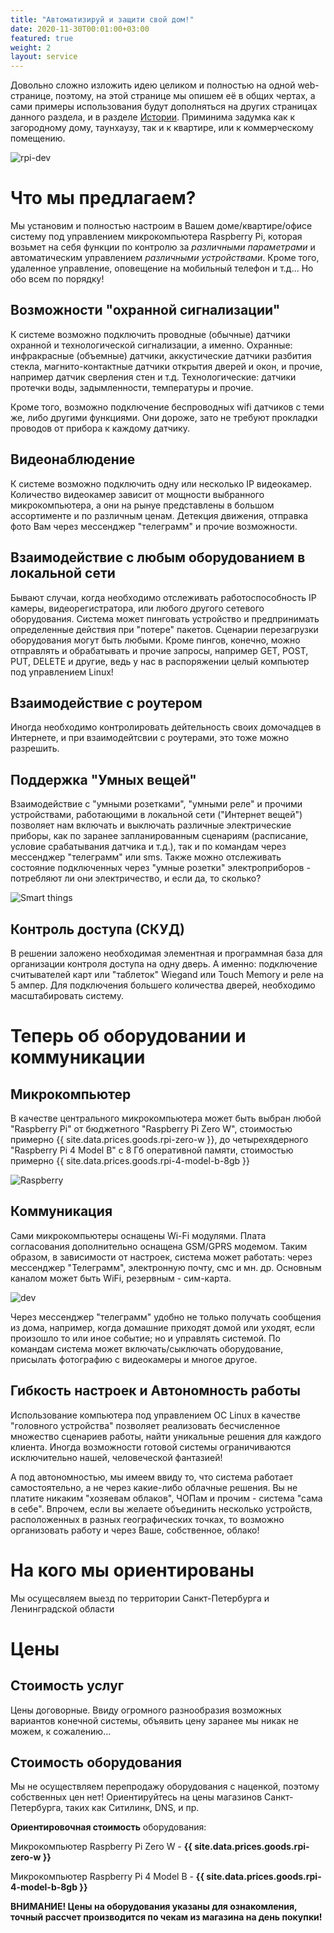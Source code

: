 ```yaml
---
title: "Автоматизируй и защити свой дом!"
date: 2020-11-30T00:01:00+03:00
featured: true
weight: 2
layout: service
---
```


Довольно сложно изложить идею целиком и полностью на одной web-странице, поэтому, на этой странице мы опишем её в общих чертах, а сами примеры использования будут дополняться на других страницах данного раздела, и в разделе [Истории](/stories/). Приминима задумка как к загородному дому, таунхаузу, так и к квартире, или к коммерческому помещению.

![rpi-dev](/images/services/rpi_dev_001_001.png)

# Что мы предлагаем?

Мы установим и полностью настроим в Вашем доме/квартире/офисе систему под управлением микрокомпьютера Raspberry Pi, которая возьмет на себя функции по контролю за *различными параметрами* и автоматическим управлением *различными устройствами*. Кроме того, удаленное управление, оповещение на мобильный телефон и т.д... Но обо всем по порядку!

## Возможности "охранной сигнализации"

К системе возможно подключить проводные (обычные) датчики охранной и технологической сигнализации, а именно. Охранные: инфракрасные (объемные) датчики, аккустические датчики разбития стекла, магнито-контактные датчики открытия дверей и окон, и прочие, например датчик сверления стен и т.д. Технологические: датчики протечки воды, задымленности, температуры и прочие. 

Кроме того, возможно подключение беспроводных wifi датчиков с теми же, либо другими функциями. Они дороже, зато не требуют прокладки проводов от прибора к каждому датчику.

## Видеонаблюдение

К системе возможно подключить одну или несколько IP видеокамер. Количество видеокамер зависит от мощности выбранного микрокомпьютера, а они на рынуе представлены в большом ассортименте и по различным ценам. Детекция движения, отправка фото Вам через мессенджер "телеграмм" и прочие возможности.

## Взаимодействие с любым оборудованием в локальной сети

Бывают случаи, когда необходимо отслеживать работоспособность IP камеры, видеорегистратора, или любого другого сетевого оборудования. Система может пинговать устройство и предпринимать определенные действия при "потере" пакетов. Сценарии перезагрузки оборудования могут быть любыми. Кроме пингов, конечно, можно отправлять и обрабатывать и прочие запросы, например GET, POST, PUT, DELETE и другие, ведь у нас в распоряжении целый компьютер под управлением Linux!

## Взаимодействие с роутером

Иногда необходимо контролировать дейтельность своих домочадцев в Интернете, и при взаимодейтсвии с роутерами, это тоже можно разрешить.

## Поддержка "Умных вещей"

Взаимодействие с "умными розетками", "умными реле" и прочими устройствами, работающими в локальной сети ("Интернет вещей") позволяет нам включать и выключать различные электрические приборы, как по заранее запланированным сценариям (расписание, условие срабатывания датчика и т.д.), так и по командам через мессенджер "телеграмм" или sms. Также можно отслеживать состояние подключенных через "умные розетки" электроприборов - потребляют ли они электричество, и если да, то сколько?

![Smart things](/images/services/rpi_dev_001_002.png)

## Контроль доступа (СКУД)

В решении заложено необходимая элементная и программная база для организации контроля доступа на одну дверь. А именно: подключение считывателей карт или "таблеток" Wiegand или Touch Memory и реле на 5 ампер. Для подключения большего количества дверей, необходимо масштабировать систему.

# Теперь об оборудовании и коммуникации

## Микрокомпьютер

В качестве центрального микрокомпьютера может быть выбран любой "Raspberry Pi" от бюджетного "Raspberry Pi Zero W", стоимостью примерно {{ site.data.prices.goods.rpi-zero-w }}, до четырехядерного "Raspberry Pi 4 Model B" с 8 Гб оперативной памяти, стоимостью примерно {{ site.data.prices.goods.rpi-4-model-b-8gb }}

![Raspberry](/images/services/rpi_dev_001_003.png)

## Коммуникация

Сами микрокомпьютеры оснащены Wi-Fi модулями. Плата согласования дополнительно оснащена GSM/GPRS модемом. Таким образом, в зависимости от настроек, система может работать: через мессенджер "Телеграмм", электронную почту, смс и мн. др. Основным каналом может быть WiFi, резервным - сим-карта.

![dev](/images/services/rpi_dev_001_004.png)

Через мессенджер "телеграмм" удобно не только получать сообщения из дома, например, когда домашние приходят домой или уходят, если произошло то или иное событие; но и управлять системой. По командам система может включать/сыключать оборудование, присылать фотографию с видеокамеры и многое другое.

## Гибкость настроек и Автономность работы

Использование компьютера под управлением ОС Linux в качестве "головного устройства" позволяет реализовать бесчисленное множество сценариев работы, найти уникальные решения для каждого клиента. Иногда возможности готовой системы ограничиваются исключительно нашей, человеческой фантазией!

А под автономностью, мы имеем ввиду то, что система работает самостоятельно, а не через какие-либо облачные решения. Вы не платите никаким "хозяевам облаков", ЧОПам и прочим - система "сама в себе". Впрочем, если вы желаете объединить несколько устройств, расположенных в разных географических точках, то возможно организовать работу и через Ваше, собственное, облако!

# На кого мы ориентированы

Мы осущесвляем выезд по территории Санкт-Петербурга и Ленинградской области

# Цены

## Стоимость услуг

Цены договорные. Ввиду огромного разнообразия возможных вариантов конечной системы, объявить цену заранее мы никак не можем, к сожалению...

## Стоимость оборудования

Мы не осуществляем перепродажу оборудования с наценкой, поэтому собственных цен нет! Ориентируйтесь на цены магазинов Санкт-Петербурга, таких как Ситилинк, DNS, и пр.

**Ориентировочная стоимость** оборудования:

Микрокомпьютер Raspberry Pi Zero W - **{{ site.data.prices.goods.rpi-zero-w }}**

Микрокомпьютер Raspberry Pi 4 Model B - **{{ site.data.prices.goods.rpi-4-model-b-8gb }}**

**ВНИМАНИЕ! Цены на оборудования указаны для ознакомления, точный рассчет производится по чекам из магазина на день покупки!**

